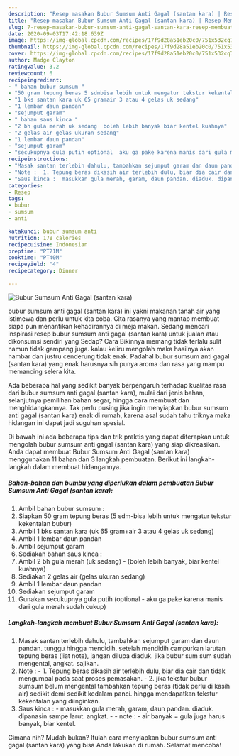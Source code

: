 ```yaml
---
description: "Resep masakan Bubur Sumsum Anti Gagal (santan kara) | Resep Membuat Bubur Sumsum Anti Gagal (santan kara) Yang Bikin Ngiler"
title: "Resep masakan Bubur Sumsum Anti Gagal (santan kara) | Resep Membuat Bubur Sumsum Anti Gagal (santan kara) Yang Bikin Ngiler"
slug: 7-resep-masakan-bubur-sumsum-anti-gagal-santan-kara-resep-membuat-bubur-sumsum-anti-gagal-santan-kara-yang-bikin-ngiler
date: 2020-09-03T17:42:18.639Z
image: https://img-global.cpcdn.com/recipes/17f9d28a51eb20c0/751x532cq70/bubur-sumsum-anti-gagal-santan-kara-foto-resep-utama.jpg
thumbnail: https://img-global.cpcdn.com/recipes/17f9d28a51eb20c0/751x532cq70/bubur-sumsum-anti-gagal-santan-kara-foto-resep-utama.jpg
cover: https://img-global.cpcdn.com/recipes/17f9d28a51eb20c0/751x532cq70/bubur-sumsum-anti-gagal-santan-kara-foto-resep-utama.jpg
author: Madge Clayton
ratingvalue: 3.2
reviewcount: 6
recipeingredient:
- " bahan bubur sumsum "
- "50 gram tepung beras 5 sdmbisa lebih untuk mengatur tekstur kekentalan bubur"
- "1 bks santan kara uk 65 gramair 3 atau 4 gelas uk sedang"
- "1 lembar daun pandan"
- "sejumput garam"
- " bahan saus kinca "
- "2 bh gula merah uk sedang  boleh lebih banyak biar kentel kuahnya"
- "2 gelas air gelas ukuran sedang"
- "1 lembar daun pandan"
- "sejumput garam"
- "secukupnya gula putih optional  aku ga pake karena manis dari gula merah sudah cukup"
recipeinstructions:
- "Masak santan terlebih dahulu, tambahkan sejumput garam dan daun pandan. tunggu hingga mendidih. setelah mendidih campurkan larutan tepung beras (liat note), jangan dilupa diaduk. jika bubur sum sum sudah mengental, angkat. sajikan."
- "Note :  1. Tepung beras dikasih air terlebih dulu, biar dia cair dan tidak mengumpal pada saat proses pemasakan.  2. jika tekstur bubur sumsum belum mengental tambahkan tepung beras (tidak perlu di kasih air) sedikit demi sedikit kedalam panci. hingga mendapatkan tekstur kekentalan yang diinginkan."
- "Saus kinca :  masukkan gula merah, garam, daun pandan. diaduk. dipanasin sampe larut. angkat.  note :  air banyak = gula juga harus banyak, biar kentel."
categories:
- Resep
tags:
- bubur
- sumsum
- anti

katakunci: bubur sumsum anti 
nutrition: 178 calories
recipecuisine: Indonesian
preptime: "PT21M"
cooktime: "PT40M"
recipeyield: "4"
recipecategory: Dinner

---
```



![Bubur Sumsum Anti Gagal (santan kara)](https://img-global.cpcdn.com/recipes/17f9d28a51eb20c0/751x532cq70/bubur-sumsum-anti-gagal-santan-kara-foto-resep-utama.jpg)


bubur sumsum anti gagal (santan kara) ini yakni makanan tanah air yang istimewa dan perlu untuk kita coba. Cita rasanya yang mantap membuat siapa pun menantikan kehadirannya di meja makan.
Sedang mencari inspirasi resep bubur sumsum anti gagal (santan kara) untuk jualan atau dikonsumsi sendiri yang Sedap? Cara Bikinnya memang tidak terlalu sulit namun tidak gampang juga. kalau keliru mengolah maka hasilnya akan hambar dan justru cenderung tidak enak. Padahal bubur sumsum anti gagal (santan kara) yang enak harusnya sih punya aroma dan rasa yang mampu memancing selera kita.

Ada beberapa hal yang sedikit banyak berpengaruh terhadap kualitas rasa dari bubur sumsum anti gagal (santan kara), mulai dari jenis bahan, selanjutnya pemilihan bahan segar, hingga cara membuat dan menghidangkannya. Tak perlu pusing jika ingin menyiapkan bubur sumsum anti gagal (santan kara) enak di rumah, karena asal sudah tahu triknya maka hidangan ini dapat jadi suguhan spesial.




Di bawah ini ada beberapa tips dan trik praktis yang dapat diterapkan untuk mengolah bubur sumsum anti gagal (santan kara) yang siap dikreasikan. Anda dapat membuat Bubur Sumsum Anti Gagal (santan kara) menggunakan 11 bahan dan 3 langkah pembuatan. Berikut ini langkah-langkah dalam membuat hidangannya.

<!--inarticleads1-->

##### Bahan-bahan dan bumbu yang diperlukan dalam pembuatan Bubur Sumsum Anti Gagal (santan kara):

1. Ambil  bahan bubur sumsum :
1. Siapkan 50 gram tepung beras (5 sdm-bisa lebih untuk mengatur tekstur kekentalan bubur)
1. Ambil 1 bks santan kara (uk 65 gram+air 3 atau 4 gelas uk sedang)
1. Ambil 1 lembar daun pandan
1. Ambil sejumput garam
1. Sediakan  bahan saus kinca :
1. Ambil 2 bh gula merah (uk sedang) - (boleh lebih banyak, biar kentel kuahnya)
1. Sediakan 2 gelas air (gelas ukuran sedang)
1. Ambil 1 lembar daun pandan
1. Sediakan sejumput garam
1. Gunakan secukupnya gula putih (optional - aku ga pake karena manis dari gula merah sudah cukup)




<!--inarticleads2-->

##### Langkah-langkah membuat Bubur Sumsum Anti Gagal (santan kara):

1. Masak santan terlebih dahulu, tambahkan sejumput garam dan daun pandan. tunggu hingga mendidih. setelah mendidih campurkan larutan tepung beras (liat note), jangan dilupa diaduk. jika bubur sum sum sudah mengental, angkat. sajikan.
1. Note :  - 1. Tepung beras dikasih air terlebih dulu, biar dia cair dan tidak mengumpal pada saat proses pemasakan.  - 2. jika tekstur bubur sumsum belum mengental tambahkan tepung beras (tidak perlu di kasih air) sedikit demi sedikit kedalam panci. hingga mendapatkan tekstur kekentalan yang diinginkan.
1. Saus kinca :  - masukkan gula merah, garam, daun pandan. diaduk. dipanasin sampe larut. angkat. -  - note :  - air banyak = gula juga harus banyak, biar kentel.




Gimana nih? Mudah bukan? Itulah cara menyiapkan bubur sumsum anti gagal (santan kara) yang bisa Anda lakukan di rumah. Selamat mencoba!
